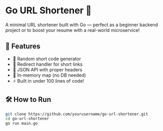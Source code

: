 # Go URL Shortener 🔗

A minimal URL shortener built with Go — perfect as a beginner backend project or to boost your resume with a real-world microservice!

## 🚀 Features

- 🧠 Random short code generator
- 🔁 Redirect handler for short links
- 🧾 JSON API with proper headers
- 🧰 In-memory map (no DB needed)
- ⚡ Built in under 100 lines of code!

## 🛠️ How to Run

```bash
git clone https://github.com/yourusername/go-url-shortener.git
cd go-url-shortener
go run main.go
